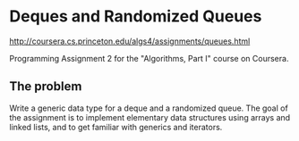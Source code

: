 # Deques and Randomized Queues
http://coursera.cs.princeton.edu/algs4/assignments/queues.html

Programming Assignment 2 for the "Algorithms, Part I" course on Coursera.

## The problem
Write a generic data type for a deque and a randomized queue. The goal of the assignment is to implement elementary data structures using arrays and linked lists, and to get familiar with generics and iterators.
